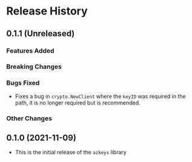 # Release History

## 0.1.1 (Unreleased)

### Features Added

### Breaking Changes

### Bugs Fixed
* Fixes a bug in `crypto.NewClient` where the `keyID` was required in the path, it is no longer required but is recommended.

### Other Changes

## 0.1.0 (2021-11-09)
* This is the initial release of the `azkeys` library
